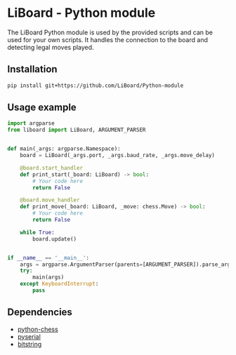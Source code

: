 # LiBoard - Python module
The LiBoard Python module is used by the provided scripts and can be used for
your own scripts.
It handles the connection to the board and detecting legal moves played.

## Installation
```sh
pip install git+https://github.com/LiBoard/Python-module
```

## Usage example
```python
import argparse
from liboard import LiBoard, ARGUMENT_PARSER


def main(_args: argparse.Namespace):
    board = LiBoard(_args.port, _args.baud_rate, _args.move_delay)

    @board.start_handler
    def print_start(_board: LiBoard) -> bool:
        # Your code here
        return False

    @board.move_handler
    def print_move(_board: LiBoard, _move: chess.Move) -> bool:
        # Your code here
        return False

    while True:
        board.update()


if __name__ == '__main__':
    args = argparse.ArgumentParser(parents=[ARGUMENT_PARSER]).parse_args()
    try:
        main(args)
    except KeyboardInterrupt:
        pass
```

## Dependencies

* [python-chess](https://pypi.org/project/chess/)
* [pyserial](https://pypi.org/project/pyserial/)
* [bitstring](https://pypi.org/project/bitstring/)
